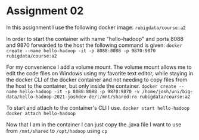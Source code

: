 # Assignment 02
In this assignment I use the following docker image:
`rubigdata/course:a2`

In order to start the container with name "hello-hadoop" and ports 8088 and 9870 forwarded to the host the following command is given:
`docker create --name hello-hadoop -it -p 8088:8088 -p 9870:9870 rubigdata/course:a2`

For my convenience I add a volume mount. The volume mount allows me to edit the code files on Windows using my favorite text editor, while staying in the docker CLI of the docker container and not needing to copy files from the host to the container, but only inside the container.
`docker create --name hello-hadoop -it -p 8088:8088 -p 9870:9870 -v /home/josh/uni/big-data/hello-hadoop-2021-joshdev-de/:/mnt/shared:ro rubigdata/course:a2`

To start and attach to the container's CLI I use.
`docker start hello-hadoop`
`docker attach hello-hadoop`

Now that I am in the container I can just copy the .java file I want to use from `/mnt/shared` to `/opt/hadoop` using `cp`
